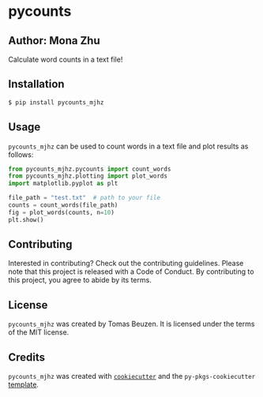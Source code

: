 # pycounts

## Author: Mona Zhu

Calculate word counts in a text file!

## Installation

```bash
$ pip install pycounts_mjhz
```

## Usage

`pycounts_mjhz` can be used to count words in a text file and plot results
as follows:

```python
from pycounts_mjhz.pycounts import count_words
from pycounts_mjhz.plotting import plot_words
import matplotlib.pyplot as plt

file_path = "test.txt"  # path to your file
counts = count_words(file_path)
fig = plot_words(counts, n=10)
plt.show()
```

## Contributing

Interested in contributing? Check out the contributing guidelines. 
Please note that this project is released with a Code of Conduct. 
By contributing to this project, you agree to abide by its terms.

## License

`pycounts_mjhz` was created by Tomas Beuzen. It is licensed under the terms
of the MIT license.

## Credits

`pycounts_mjhz` was created with 
[`cookiecutter`](https://cookiecutter.readthedocs.io/en/latest/) and 
the `py-pkgs-cookiecutter` 
[template](https://github.com/py-pkgs/py-pkgs-cookiecutter).
